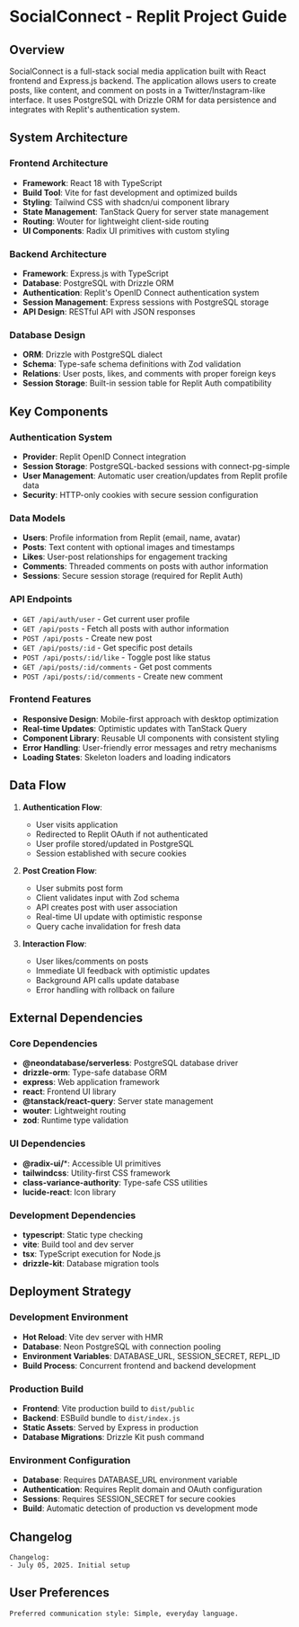 # SocialConnect - Replit Project Guide

## Overview

SocialConnect is a full-stack social media application built with React frontend and Express.js backend. The application allows users to create posts, like content, and comment on posts in a Twitter/Instagram-like interface. It uses PostgreSQL with Drizzle ORM for data persistence and integrates with Replit's authentication system.

## System Architecture

### Frontend Architecture
- **Framework**: React 18 with TypeScript
- **Build Tool**: Vite for fast development and optimized builds
- **Styling**: Tailwind CSS with shadcn/ui component library
- **State Management**: TanStack Query for server state management
- **Routing**: Wouter for lightweight client-side routing
- **UI Components**: Radix UI primitives with custom styling

### Backend Architecture
- **Framework**: Express.js with TypeScript
- **Database**: PostgreSQL with Drizzle ORM
- **Authentication**: Replit's OpenID Connect authentication system
- **Session Management**: Express sessions with PostgreSQL storage
- **API Design**: RESTful API with JSON responses

### Database Design
- **ORM**: Drizzle with PostgreSQL dialect
- **Schema**: Type-safe schema definitions with Zod validation
- **Relations**: User posts, likes, and comments with proper foreign keys
- **Session Storage**: Built-in session table for Replit Auth compatibility

## Key Components

### Authentication System
- **Provider**: Replit OpenID Connect integration
- **Session Storage**: PostgreSQL-backed sessions with connect-pg-simple
- **User Management**: Automatic user creation/updates from Replit profile data
- **Security**: HTTP-only cookies with secure session configuration

### Data Models
- **Users**: Profile information from Replit (email, name, avatar)
- **Posts**: Text content with optional images and timestamps
- **Likes**: User-post relationships for engagement tracking
- **Comments**: Threaded comments on posts with author information
- **Sessions**: Secure session storage (required for Replit Auth)

### API Endpoints
- `GET /api/auth/user` - Get current user profile
- `GET /api/posts` - Fetch all posts with author information
- `POST /api/posts` - Create new post
- `GET /api/posts/:id` - Get specific post details
- `POST /api/posts/:id/like` - Toggle post like status
- `GET /api/posts/:id/comments` - Get post comments
- `POST /api/posts/:id/comments` - Create new comment

### Frontend Features
- **Responsive Design**: Mobile-first approach with desktop optimization
- **Real-time Updates**: Optimistic updates with TanStack Query
- **Component Library**: Reusable UI components with consistent styling
- **Error Handling**: User-friendly error messages and retry mechanisms
- **Loading States**: Skeleton loaders and loading indicators

## Data Flow

1. **Authentication Flow**:
   - User visits application
   - Redirected to Replit OAuth if not authenticated
   - User profile stored/updated in PostgreSQL
   - Session established with secure cookies

2. **Post Creation Flow**:
   - User submits post form
   - Client validates input with Zod schema
   - API creates post with user association
   - Real-time UI update with optimistic response
   - Query cache invalidation for fresh data

3. **Interaction Flow**:
   - User likes/comments on posts
   - Immediate UI feedback with optimistic updates
   - Background API calls update database
   - Error handling with rollback on failure

## External Dependencies

### Core Dependencies
- **@neondatabase/serverless**: PostgreSQL database driver
- **drizzle-orm**: Type-safe database ORM
- **express**: Web application framework
- **react**: Frontend UI library
- **@tanstack/react-query**: Server state management
- **wouter**: Lightweight routing
- **zod**: Runtime type validation

### UI Dependencies
- **@radix-ui/***: Accessible UI primitives
- **tailwindcss**: Utility-first CSS framework
- **class-variance-authority**: Type-safe CSS utilities
- **lucide-react**: Icon library

### Development Dependencies
- **typescript**: Static type checking
- **vite**: Build tool and dev server
- **tsx**: TypeScript execution for Node.js
- **drizzle-kit**: Database migration tools

## Deployment Strategy

### Development Environment
- **Hot Reload**: Vite dev server with HMR
- **Database**: Neon PostgreSQL with connection pooling
- **Environment Variables**: DATABASE_URL, SESSION_SECRET, REPL_ID
- **Build Process**: Concurrent frontend and backend development

### Production Build
- **Frontend**: Vite production build to `dist/public`
- **Backend**: ESBuild bundle to `dist/index.js`
- **Static Assets**: Served by Express in production
- **Database Migrations**: Drizzle Kit push command

### Environment Configuration
- **Database**: Requires DATABASE_URL environment variable
- **Authentication**: Requires Replit domain and OAuth configuration
- **Sessions**: Requires SESSION_SECRET for secure cookies
- **Build**: Automatic detection of production vs development mode

## Changelog

```
Changelog:
- July 05, 2025. Initial setup
```

## User Preferences

```
Preferred communication style: Simple, everyday language.
```